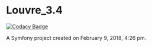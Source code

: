 Louvre_3.4
==========

[![Codacy Badge](https://api.codacy.com/project/badge/Grade/65622c3a70974a64b587ef03d120fdb3)](https://app.codacy.com/app/ChrisCo31/Louvre_3.4?utm_source=github.com&utm_medium=referral&utm_content=ChrisCo31/Louvre_3.4&utm_campaign=badger)

A Symfony project created on February 9, 2018, 4:26 pm.
